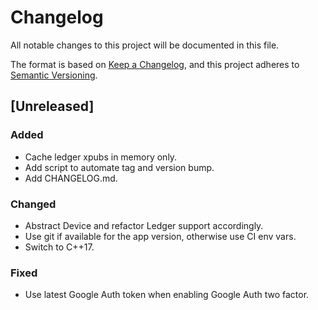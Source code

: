 # Changelog
All notable changes to this project will be documented in this file.

The format is based on [Keep a Changelog](https://keepachangelog.com/en/1.0.0/),
and this project adheres to [Semantic Versioning](https://semver.org/spec/v2.0.0.html).

## [Unreleased]
### Added
- Cache ledger xpubs in memory only.
- Add script to automate tag and version bump.
- Add CHANGELOG.md.

### Changed
- Abstract Device and refactor Ledger support accordingly.
- Use git if available for the app version, otherwise use CI env vars.
- Switch to C++17.

### Fixed

- Use latest Google Auth token when enabling Google Auth two factor.
